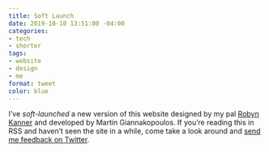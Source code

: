 ```yaml
---
title: Soft Launch
date: 2019-10-10 13:51:00 -04:00
categories:
- tech
- shorter
tags:
- website
- design
- me
format: tweet
color: blue
---
```


I’ve _soft-launched_ a new version of this website designed by my pal [Robyn Kanner](https://robynkanner.com) and developed by Martin Giannakopoulos. If you’re reading this in RSS and haven’t seen the site in a while, come take a look around and [send me feedback on Twitter](https://twitter.com/mb).